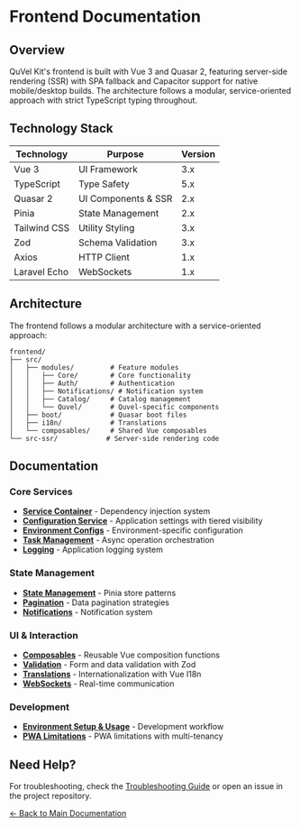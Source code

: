 # Frontend Documentation

## Overview

QuVel Kit's frontend is built with Vue 3 and Quasar 2, featuring server-side rendering (SSR) with SPA fallback and Capacitor support for native mobile/desktop builds. The architecture follows a modular, service-oriented approach with strict TypeScript typing throughout.

## Technology Stack

| Technology | Purpose | Version |
|------------|---------|--------|
| Vue 3 | UI Framework | 3.x |
| TypeScript | Type Safety | 5.x |
| Quasar 2 | UI Components & SSR | 2.x |
| Pinia | State Management | 2.x |
| Tailwind CSS | Utility Styling | 3.x |
| Zod | Schema Validation | 3.x |
| Axios | HTTP Client | 1.x |
| Laravel Echo | WebSockets | 1.x |

## Architecture

The frontend follows a modular architecture with a service-oriented approach:

```text
frontend/
├── src/
│   ├── modules/         # Feature modules
│   │   ├── Core/        # Core functionality
│   │   ├── Auth/        # Authentication
│   │   ├── Notifications/ # Notification system
│   │   ├── Catalog/     # Catalog management
│   │   └── Quvel/       # Quvel-specific components
│   ├── boot/            # Quasar boot files
│   ├── i18n/            # Translations
│   └── composables/     # Shared Vue composables
└── src-ssr/            # Server-side rendering code
```

## Documentation

### Core Services

- **[Service Container](./frontend-service-container.md)** - Dependency injection system
- **[Configuration Service](./frontend-config-service.md)** - Application settings with tiered visibility
- **[Environment Configs](./frontend-env-configs.md)** - Environment-specific configuration
- **[Task Management](./frontend-task-management.md)** - Async operation orchestration
- **[Logging](./frontend-logging.md)** - Application logging system

### State Management

- **[State Management](./frontend-state-management.md)** - Pinia store patterns
- **[Pagination](./frontend-pagination.md)** - Data pagination strategies
- **[Notifications](./frontend-notifications.md)** - Notification system

### UI & Interaction

- **[Composables](./frontend-composables.md)** - Reusable Vue composition functions
- **[Validation](./frontend-validation.md)** - Form and data validation with Zod
- **[Translations](./frontend-translations.md)** - Internationalization with Vue I18n
- **[WebSockets](./frontend-websockets.md)** - Real-time communication

### Development

- **[Environment Setup & Usage](./frontend-usage.md)** - Development workflow
- **[PWA Limitations](./frontend-pwa-limitations.md)** - PWA limitations with multi-tenancy

## Need Help?

For troubleshooting, check the [Troubleshooting Guide](../troubleshooting.md) or open an issue in the project repository.

[← Back to Main Documentation](../README.md)
